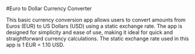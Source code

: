 #Euro to Dollar Currency Converter

This basic currency conversion app allows users to convert amounts from Euros (EUR) to US Dollars (USD) using a static exchange rate. 
The app is designed for simplicity and ease of use, making it ideal for quick and straightforward currency calculations. 
The static exchange rate used in this app is 1 EUR = 1.10 USD.
